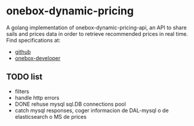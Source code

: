 # onebox-dynamic-pricing

A golang implementation of onebox-dynamic-pricing-api, an API to share sails and prices data in order to retrieve recommended prices in real time.
Find specifications at:
+ [github](https://github.com/joliva-ob/onebox-dynamic-pricing-api)
+ [onebox-developer](http://developer.oneboxtickets.com/dynamic-pricing-api)

## TODO list
+ filters
+ handle http errors
+ DONE rehuse mysql sql.DB connections pool
+ catch mysql responses, coger informacion de DAL-mysql o de elasticsearch o MS de prices

